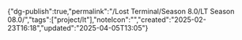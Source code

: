
{"dg-publish":true,"permalink":"/Lost Terminal/Season 8.0/LT Season 08.0/","tags":["project/lt"],"noteIcon":"","created":"2025-02-23T16:18","updated":"2025-04-05T13:05"}



 
